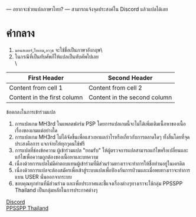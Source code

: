 — อยากจะช่วยแปลภาษาไทย?
— สามารถแจ้งจุดประสงค์ใน Discord แล้วแปลได้เลย

# คำกลาง 
1. `มอนสเตอร์`,`ไอเทม`,`อาวุธ` จะใช้ชื่อเป็นภาษาอังกฤษ\
2. ในกรณีที่เป็นทับศัพก็ให้แปลเป็นทับศัพไปเลย\
\

First Header | Second Header
------------ | -------------
Content from cell 1 | Content from cell 2
Content in the first column | Content in the second column

ข้อตกลงในการเข้าร่วมแปล
1. การแปลเกม MH3rd ในแพลตฟอร์ม PSP โดยการแปลเกมนี้จะไม่ได้เพิ่มเติมเนื้อหาของเนื้อเรื่องของเกมแต่อย่างใด
2. การแปลเกม MH3rd ไม่ได้จัดขึ้นเพื่อแสวงหาผลกำไรหรือเกี่ยวกับการตลาดใดๆ ทั้งสิ้นโดยที่จุดประสงคือการ แจกจ่ายให้ทุกๆคนใช้ฟรี
3. การแปลที่ช่องข้อความ ผู้เข้าร่วมแปล "ยอมรับ" ให้ผู้ตรวจการแปลสามารถแก้ไขหรือเปลี่ยนและแก้ไขเพื่อความถูกต้องของเนื้อหาและบทความ
4. เนื่องด้วยการแปลไม่มีค่าตอบแทนผู้เข้าร่วมที่มีส่วนร่วมทางเราจะทำการให้ชื่อท่านอยู่ในเครดิต
5. เนื่องด้วยการแปลจะต้องสมัครเพื่อเข้าสู่ระบบแปลเพื่อป้องกันการป่วนและเมื่อพบทางเราจะทำการแบน USER นั่นออกจากระบบ
6. ขอบคุณทุกท่านที่มีส่วนร่วม และเพื่อประกาศและชี้แจงเรื่องต่างๆทางเราจะใช้กลุ่ม PPSSPP Thailand เป็นกลุ่มหลักในการประกาศต่างๆ

[Discord](https://discord.gg/KHYzzckJm3)\
[PPSSPP Thailand](https://www.facebook.com/groups/1410263185894243)


